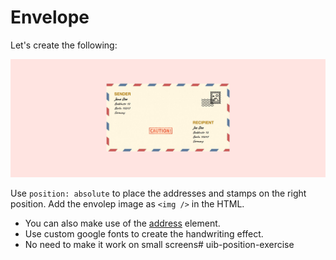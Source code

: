# Envelope

Let's create the following:

![example](example.png)

Use `position: absolute` to place the addresses and stamps on the right position.
Add the envolep image as `<img />` in the HTML.

- You can also make use of the [address](https://developer.mozilla.org/en-US/docs/Web/HTML/Element/address) element.
- Use custom google fonts to create the handwriting effect.
- No need to make it work on small screens# uib-position-exercise
